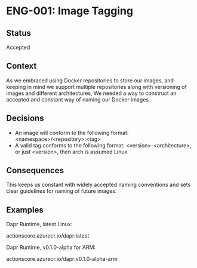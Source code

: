 # ENG-001: Image Tagging

## Status
Accepted

## Context
As we embraced using Docker repositories to store our images, and keeping in mind we support multiple repositories along with versioning of images and different architectures,
We needed a way to construct an accepted and constant way of naming our Docker images.

## Decisions

* An image will conform to the following format: \<namespace>/\<repository>:\<tag>
* A valid tag conforms to the following format: \<version>-\<architecture>, or just \<version>, then arch is assumed Linux
  
## Consequences

This keeps us constant with widely accepted naming conventions and sets clear guidelines for naming of future images.

## Examples

Dapr Runtime, latest Linux:

actionscore.azurecr.io/dapr:latest

Dapr Runtime, v0.1.0-alpha for ARM:

actionscore.azurecr.io/dapr:v0.1.0-alpha-arm
